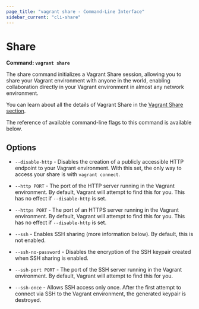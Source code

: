 ```yaml
---
page_title: "vagrant share - Command-Line Interface"
sidebar_current: "cli-share"
---
```


# Share

**Command: `vagrant share`**

The share command initializes a Vagrant Share session, allowing you to
share your Vagrant environment with anyone in the world, enabling collaboration
directly in your Vagrant environment in almost any network environment.

You can learn about all the details of Vagrant Share in the
[Vagrant Share section](/v2/share/index.html).

The reference of available command-line flags to this command
is available below.

## Options

* `--disable-http` - Disables the creation of a publicly accessible
  HTTP endpoint to your Vagrant environment. With this set, the only way
  to access your share is with `vagrant connect`.

* `--http PORT` - The port of the HTTP server running in the Vagrant
  environment. By default, Vagrant will attempt to find this for you.
  This has no effect if `--disable-http` is set.

* `--https PORT` - The port of an HTTPS server running in the Vagrant
  environment. By default, Vagrant will attempt to find this for you.
  This has no effect if `--disable-http` is set.

* `--ssh` - Enables SSH sharing (more information below). By default, this
  is not enabled.

* `--ssh-no-password` - Disables the encryption of the SSH keypair created
  when SSH sharing is enabled.

* `--ssh-port PORT` - The port of the SSH server running in the Vagrant
  environment. By default, Vagrant will attempt to find this for you.

* `--ssh-once` - Allows SSH access only once. After the first attempt to
  connect via SSH to the Vagrant environment, the generated keypair is
  destroyed.

